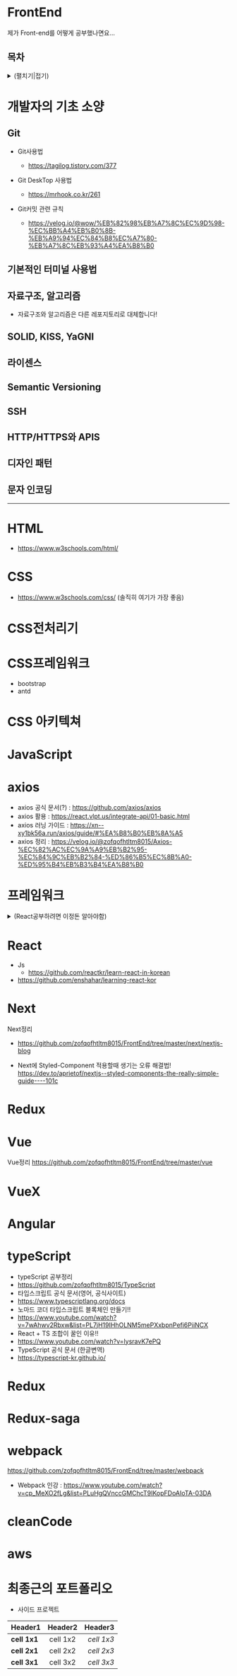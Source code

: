 # FrontEnd
제가 Front-end를 어떻게 공부했나면요...

## 목차
<details>
  <summary>(펼치기|접기)</summary>
  <br/>

  
  [🗂최종근의 포트폴리오](#최종근의-포트폴리오)
  
  <br/>
  <br/>
  
 
[1.개발자의 기초 소양😜](#개발자의-기초-소양)\
[2.HTML😜](#HTML)\
[3.CSS😜](#CSS)\
[4.JavaScript😜](#JavaScript)\
[5.axios😜](#axios)\
[6.HTML😜](#HTML)\
[프레임워크😜](#프레임워크)\
[7.React😜](#React)\
[8.Next😜](#Next)\
[9.Redux😜](#Redux)\
[11.Redux-saga😜](#Redux-saga)\
[12.Vue😜](#Vue)\
[13.VueX😜](#VueX)\
[14.typeScript😜](#typeScript)\
[15.webpack😜](#webpack)\
[16.cleanCode😜](#cleanCode)\
[17.aws😜](#aws)

</details>





# 개발자의 기초 소양

## Git
  - Git사용법
    - https://tagilog.tistory.com/377
 
  - Git DeskTop 사용법
    - https://mrhook.co.kr/261
  
  - Git커밋 관련 규칙
    - https://velog.io/@wow/%EB%82%98%EB%A7%8C%EC%9D%98-%EC%BB%A4%EB%B0%8B-%EB%A9%94%EC%84%B8%EC%A7%80-%EB%A7%8C%EB%93%A4%EA%B8%B0
  
## 기본적인 터미널 사용법

## 자료구조, 알고리즘
 - 자료구조와 알고리즘은 다른 레포지토리로 대체합니다!
## SOLID, KISS, YaGNI

## 라이센스

## Semantic Versioning

## SSH

## HTTP/HTTPS와 APIS

## 디자인 패턴

## 문자 인코딩

---

# HTML
- https://www.w3schools.com/html/



# CSS
- https://www.w3schools.com/css/ (솔직히 여기가 가장 좋음)

# CSS전처리기

# CSS프레임워크
- bootstrap
- antd

# CSS 아키텍쳐



# JavaScript

# axios
- axios 공식 문서(?) :  https://github.com/axios/axios
- axios 활용 : https://react.vlpt.us/integrate-api/01-basic.html
- axios 러닝 가이드 : https://xn--xy1bk56a.run/axios/guide/#%EA%B8%B0%EB%8A%A5
- axios 정리 : https://velog.io/@zofqofhtltm8015/Axios-%EC%82%AC%EC%9A%A9%EB%B2%95-%EC%84%9C%EB%B2%84-%ED%86%B5%EC%8B%A0-%ED%95%B4%EB%B3%B4%EA%B8%B0
# 프레임워크
<details>
  <summary>(React공부하려면 이정돈 알아야함)</summary>
  <div markdown="1">
  ✨다음 질문들을 *구글링 하지 않으시고!* 대답할 수 있을 정도에 실력이 된다면 React Or Vue를 공부하시는 것을 ✅ 추천드립니다! 
    
  - 자바스크립트의 Class를  사용해서 객체를 만들 수 있나요? 
      - JS클래스 => https://infoscis.github.io/2018/02/13/ecmascript-6-introducing-javascript-classes
  - 
</div>
</details>

# React
- Js
  - https://github.com/reactkr/learn-react-in-korean
- https://github.com/enshahar/learning-react-kor
# Next
Next정리
- https://github.com/zofqofhtltm8015/FrontEnd/tree/master/next/nextjs-blog

- Next에 Styled-Component 적용할때 생기는 오류 해결법! <br>
https://dev.to/aprietof/nextjs--styled-components-the-really-simple-guide----101c


# Redux

# Vue
Vue정리
https://github.com/zofqofhtltm8015/FrontEnd/tree/master/vue
# VueX

# Angular


# typeScript
 - typeScript 공부정리
  - https://github.com/zofqofhtltm8015/TypeScript
 - 타입스크립트 공식 문서(영어, 공식사이트)
  - https://www.typescriptlang.org/docs
 - 노마드 코더 타입스크립트 블록체인 만들기!!
  - https://www.youtube.com/watch?v=7wAhwv2Rbxw&list=PL7jH19IHhOLNM5mePXxbpnPefi6PiiNCX
 - React + TS 조합이 꿀인 이유!!
  - https://www.youtube.com/watch?v=lysravK7ePQ
 - TypeScript 공식 문서 (한글변역)
  -  https://typescript-kr.github.io/
  
# Redux

# Redux-saga

# webpack
 https://github.com/zofqofhtltm8015/FrontEnd/tree/master/webpack
- Webpack 인강 : https://www.youtube.com/watch?v=cp_MeXO2fLg&list=PLuHgQVnccGMChcT9IKopFDoAIoTA-03DA
# cleanCode

# aws 



# 최종근의 포트폴리오
- 사이드 프로젝트

|  <center>Header1</center> |  <center>Header2</center> |  <center>Header3</center> |
|:--------|:--------:|--------:|
|**cell 1x1** | <center>cell 1x2 </center> |*cell 1x3* |
|**cell 2x1** | <center>cell 2x2 </center> |*cell 2x3* |
|**cell 3x1** | <center>cell 3x2 </center> |*cell 3x3* |

